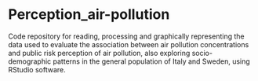 # Perception_air-pollution
Code repository for reading, processing and graphically representing the data used to evaluate the association between air pollution concentrations and public risk perception of air pollution, also exploring socio-demographic patterns in the general population of Italy and Sweden, using RStudio software.
